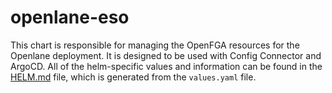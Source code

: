 # openlane-eso

This chart is responsible for managing the OpenFGA resources for the Openlane deployment. It is designed to be used with Config Connector and ArgoCD. All of the helm-specific values and information can be found in the [HELM.md](HELM.md) file, which is generated from the `values.yaml` file.
